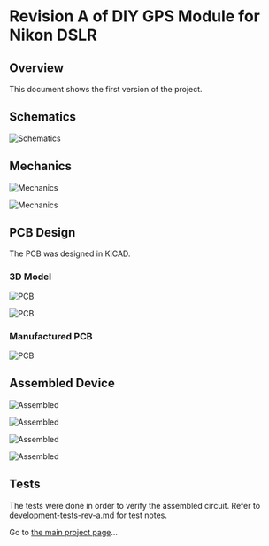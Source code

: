 # Revision A of DIY GPS Module for Nikon DSLR

## Overview

This document shows the first version of the project.

## Schematics

![Schematics](../images/revision-a/rev-a-schematics.png)

## Mechanics

![Mechanics](../images/revision-a/mech_1.jpg)

![Mechanics](../images/revision-a/mech_2.jpg)

## PCB Design

The PCB was designed in KiCAD.

### 3D Model

![PCB](../images/revision-a/pcb-rev-a-3d-model-1.png)

![PCB](../images/revision-a/pcb-rev-a-3d-model-2.png)

### Manufactured PCB

![PCB](../images/revision-a/rev-a-pcb.jpg)

## Assembled Device

![Assembled](../images/revision-a/assembled_1.jpg)

![Assembled](../images/revision-a/assembled_2.jpg)

![Assembled](../images/revision-a/assembled_3.jpg)

![Assembled](../images/revision-a/assembled_4.jpg)

## Tests

The tests were done in order to verify the assembled circuit. Refer to [development-tests-rev-a.md](development-tests-rev-a.md) for test notes.


Go to [the main project page](../README.md)...
